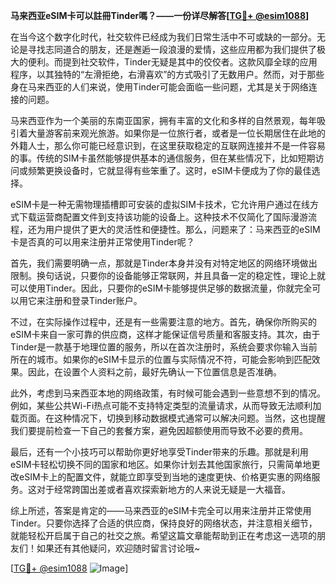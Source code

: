 **马来西亚eSIM卡可以註冊Tinder嗎？——一份详尽解答[[TG💪+ @esim1088](https://t.me/s/esim1088)]**

在当今这个数字化时代，社交软件已经成为我们日常生活中不可或缺的一部分。无论是寻找志同道合的朋友，还是邂逅一段浪漫的爱情，这些应用都为我们提供了极大的便利。而提到社交软件，Tinder无疑是其中的佼佼者。这款风靡全球的应用程序，以其独特的“左滑拒绝，右滑喜欢”的方式吸引了无数用户。然而，对于那些身在马来西亚的人们来说，使用Tinder可能会面临一些问题，尤其是关于网络连接的问题。

马来西亚作为一个美丽的东南亚国家，拥有丰富的文化和多样的自然景观，每年吸引着大量游客前来观光旅游。如果你是一位旅行者，或者是一位长期居住在此地的外籍人士，那么你可能已经意识到，在这里获取稳定的互联网连接并不是一件容易的事。传统的SIM卡虽然能够提供基本的通信服务，但在某些情况下，比如短期访问或频繁更换设备时，它就显得有些笨重了。这时，eSIM卡便成为了你的最佳选择。

eSIM卡是一种无需物理插槽即可安装的虚拟SIM卡技术，它允许用户通过在线方式下载运营商配置文件到支持该功能的设备上。这种技术不仅简化了国际漫游流程，还为用户提供了更大的灵活性和便捷性。那么，问题来了：马来西亚的eSIM卡是否真的可以用来注册并正常使用Tinder呢？

首先，我们需要明确一点，那就是Tinder本身并没有对特定地区的网络环境做出限制。换句话说，只要你的设备能够正常联网，并且具备一定的稳定性，理论上就可以使用Tinder。因此，只要你的eSIM卡能够提供足够的数据流量，你就完全可以用它来注册和登录Tinder账户。

不过，在实际操作过程中，还是有一些需要注意的地方。首先，确保你所购买的eSIM卡来自一家可靠的供应商，这样才能保证信号质量和客服支持。其次，由于Tinder是一款基于地理位置的服务，所以在首次注册时，系统会要求你输入当前所在的城市。如果你的eSIM卡显示的位置与实际情况不符，可能会影响到匹配效果。因此，在设置个人资料之前，最好先确认一下位置信息是否准确。

此外，考虑到马来西亚本地的网络政策，有时候可能会遇到一些意想不到的情况。例如，某些公共Wi-Fi热点可能不支持特定类型的流量请求，从而导致无法顺利加载页面。在这种情况下，切换到移动数据模式通常可以解决问题。当然，这也提醒我们要提前检查一下自己的套餐方案，避免因超额使用而导致不必要的费用。

最后，还有一个小技巧可以帮助你更好地享受Tinder带来的乐趣。那就是利用eSIM卡轻松切换不同的国家和地区。如果你计划去其他国家旅行，只需简单地更改eSIM卡上的配置文件，就能立即享受到当地的速度更快、价格更实惠的网络服务。这对于经常跨国出差或者喜欢探索新地方的人来说无疑是一大福音。

综上所述，答案是肯定的——马来西亚的eSIM卡完全可以用来注册并正常使用Tinder。只要你选择了合适的供应商，保持良好的网络状态，并注意相关细节，就能轻松开启属于自己的社交之旅。希望这篇文章能帮助到正在考虑这一选项的朋友们！如果还有其他疑问，欢迎随时留言讨论哦~

[[TG💪+ @esim1088](https://t.me/s/esim1088) ![Image](https://i.postimg.cc/4NQfJmqS/Snipaste-2025-05-13-00-14-12.png)]
